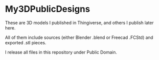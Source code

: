 # My3DPublicDesigns

These are 3D models I published in Thingiverse, and others I publish later here.

All of them include sources (either Blender .blend or Freecad .FCStd) and exported .stl pieces.

I release all files in this repository under Public Domain.